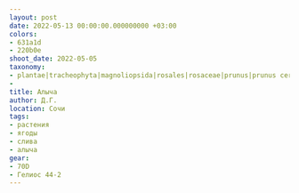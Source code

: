 ```yaml
---
layout: post
date: 2022-05-13 00:00:00.000000000 +03:00
colors:
- 631a1d
- 220b0e
shoot_date: 2022-05-05
taxonomy:
- plantae|tracheophyta|magnoliopsida|rosales|rosaceae|prunus|prunus cerasifera
-
title: Алыча
author: Д.Г.
location: Сочи
tags:
- растения
- ягоды
- слива
- алыча
gear:
- 70D
- Гелиос 44-2
---
```

